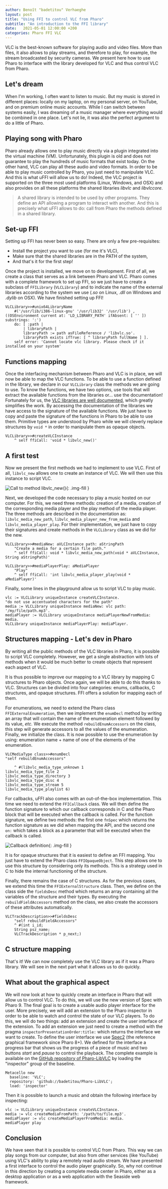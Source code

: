 ```yaml
---
author: Benoît "badetitou" Verhaeghe
layout: post
title: "Using FFI to control VLC from Pharo"
subtitle: "An introduction to the FFI library"
date:   2021-05-01 12:00:00 +200
categories: Pharo FFI VLC
---
```

 
VLC is the best-known software for playing audio and video files.
More than files, it also allows to play streams, and therefore to play, for example, the stream broadcasted by security cameras.
We present here how to use Pharo to interface with the library developed for VLC and thus control VLC from Pharo.

## Let's dream

When I'm working, I often want to listen to music.
But my music is stored in different places: locally on my laptop, on my personal server, on YouTube, and on premium online music accounts.
While I can switch between systems easily, I was dreaming of a music manager where everything would be combined in one place.
Let's not lie, it was also the perfect argument to do a little of Pharo.

## Playing song with Pharo

Pharo already allows one to play music directly via a plugin integrated into the virtual machine (VM).
Unfortunately, this plugin is old and does not guarantee to play the hundreds of music formats that exist today.
On the other hand, VLC can play all these audio and video formats.
In order to be able to play music controlled by Pharo, you just need to manipulate VLC.
And this is what uFFI will allow us to do!
Indeed, the VLC project is supported on the three most used platforms (Linux, Windows, and OSX) and also provides on all these platforms the shared libraries *libvlc* and *libvlccore*.

>A shared library is intended to be used by other programs. They define an API allowing a program to interact with another. And this is precisely what uFFI allows to do: call from Pharo the methods defined in a shared library.

## Set-up FFI

Setting up FFI has never been so easy.
There are only a few pre-requisites:

- Install the project you want to use (for me it's VLC),
- Make sure that the shared libraries are in the PATH of the system, 
- And that's it for the first step!

Once the project is installed, we move on to development.
First of all, we create a class that serves as a link between Pharo and VLC.
Pharo comes with a complete framework to set up FFI, so we just have to create a subclass of `FFILibrary` (`VLCLibrary`) and to indicate the name of the external libraries according to the system we use (*.so* on Linux, *.dll* on Windows and *.dylib* on OSX).
We have finished setting up FFI!


```st
VLCLibrary>>#unix64LibraryName
    #('/usr/lib/i386-linux-gnu' '/usr/lib32' '/usr/lib') , ((OSEnvironment current at: 'LD_LIBRARY_PATH' ifAbsent: [ '' ]) substrings: ':')
    do: [ :path |
        | libraryPath |
        libraryPath := path asFileReference / 'libvlc.so'.
        libraryPath exists ifTrue: [ ^ libraryPath fullName ] ].
    self error: 'Cannot locate vlc library. Please check if it installed on your system'
```

## Functions mapping

Once the interfacing mechanism between Pharo and VLC is in place, we will now be able to map the VLC functions.
To be able to use a function defined in the library, we declare in our `VLCLibrary` class the methods we are going to use.
To know the functions, we have two options, use tools that will extract the available functions from the libraries or... use the documentation!
Fortunately for us, the [VLC libraries are well documented](https://videolan.videolan.me/vlc/group__libvlc.html), which greatly simplifies the work.
By accessing the documentation of the libraries we have access to the signature of the available functions.
We just have to copy and paste the signature of the functions in Pharo to be able to use them. Primitive types are understood by Pharo while we will cleverly replace structures by `void *` in order to manipulate them as opaque objects.

```st
VLCLibrary>>#createVLCInstance
    ^ self ffiCall: 'void * libvlc_new()'
```

## A first test

Now we present the first methods we had to implement to use VLC.
First of all, `libvlc_new` allows one to create an instance of VLC.
We will then use this instance to script VLC.

![Call to method libvlc_new()](/misc/img/2021-05-01-VLC-FFI/createVLCInstance.png){: .img-fill }

Next, we developed the code necessary to play a music hosted on our computer.
For this, we need three methods: creation of a media, creation of the corresponding media player and the play method of the media player.
The three methods are described in the documentation as: `libvlc_media_new_path`, `libvlc_media_player_new_from_media` and `libvlc_media_player_play`.
For their implementation, we just have to copy their signatures and create methods in the `VLCLibrary` class as we did for the new.


```st
VLCLibrary>>#mediaNew: aVLCInstance path: aStringPath
    "Create a media for a certain file path."
    ^ self ffiCall: void * libvlc_media_new_path(void * aVLCInstance, String aStringPath)'
```

```st
VLCLibrary>>#mediaPlayerPlay: aMediaPlayer
    "Play"
    ^ self ffiCall: 'int libvlc_media_player_play(void * aMediaPlayer)'
```

Finally, some lines in the playground allow us to script VLC to play music.

```st
vlc := VLCLibrary uniqueInstance createVLCInstance.
"do not use accentuated characters for the path"
media := VLCLibrary uniqueInstance mediaNew: vlc path: '/my/file/path.mp3'.
mediaPlayer := VLCLibrary uniqueInstance mediaPlayerNewFromMedia: media.
VLCLibrary uniqueInstance mediaPlayerPlay: mediaPlayer.
```

## Structures mapping - Let's dev in Pharo

By writing all the public methods of the VLC libraries in Pharo, it is possible to script VLC completely.
However, we get a single abstraction with lots of methods when it would be much better to create objects that represent each aspect of VLC.

It is thus possible to improve our mapping to a VLC library by mapping C structures to Pharo objects.
Once again, we will be able to do this thanks to VLC.
Structures can be divided into four categories: enums, callbacks, C structures, and opaque structures. FFI offers a solution for mapping each of them.

For enumerations, we need to extend the Pharo class `FFIExternalEnumeration`, then we implement the `enumDecl` method by writing an array that will contain the name of the enumeration element followed by its value, *etc.*
We execute the method `rebuildEnumAccessors` on the class, this step will generate accessors to all the values of the enumeration.
Finally, we initialize the class.
It is now possible to use the enumeration by using: enumeration name + name of one of the elements of the enumeration.

```st
VLCMediaType class>>#enumDecl
"self rebuildEnumAccessors"
    
    ^ #(libvlc_media_type_unknown 1
libvlc_media_type_file 2
libvlc_media_type_directory 3
libvlc_media_type_disc 4
libvlc_media_type_stream 5
libvlc_media_type_playlist 6)
```

For callbacks, uFFI also comes with an out-of-the-box implementation.
This time we need to extend the `FFICallback` class.
We will then define the function signature to which our callback corresponds in C and the Pharo block that will be executed when the callback is called.
For the function signature, we define two methods: the first one `fnSpec` which returns the function signature as we did when mapping the API, and the second one `on:` which takes a block as a parameter that will be executed when the callback is called.

![Callback definition](/misc/img/2021-05-01-VLC-FFI/callbackDefinition.png){: .img-fill }

It is for opaque structures that it is easiest to define an FFI mapping.
You just have to extend the Pharo class `FFIOpaqueObject`.
This step allows one to use this structure by considering only its methods.
This is a strategy used in C to hide the internal functioning of the structure.

Finally, there remains the case of C structures.
As for the previous cases, we extend this time the `FFIExternalStructure` class.
Then, we define on the class side the `fieldsDesc` method which returns an array containing all the variables of the structure and their types.
By executing the `rebuildFieldAccessors` method on the class, we also create the accessors of these attributes automatically.


```st
VLCTrackDescription>>#fieldsDesc
    "self rebuildFieldAccessors"
    ^ #(int i_id;
    String psz_name;
    VLCTrackDescription * p_next;)
```

## C structure mapping

That's it!
We can now completely use the VLC library as if it was a Pharo library.
We will see in the next part what it allows us to do quickly.

## What about the graphical aspect

We will now look at how to quickly create an interface in Pharo that will allow us to control VLC.
To do this, we will use the new version of Spec with Pharo 9.
The final goal is to create a usable audio player interface for the user.
More precisely, we will add an extension to the Pharo inspector in order to be able to watch and control the state of our VLC players.
To do this, we will do two things: add an extension and create the user interface of the extension.
To add an extension we just need to create a method with the pragma `inspectorPresentationOrder:title:` which returns the interface we want to create.
To define the user interface we use [Spec2](https://github.com/pharo-spec/Spec) (the reference graphical framework since Pharo 8+).
We defined for the interface a progress bar that shows us the progress of a piece of music and two buttons *start* and *pause* to control the playback.
The complete example is available on the [GitHub repository of Pharo-LibVLC](https://github.com/badetitou/pharo-libvlc) by loading the "inspector" group of the baseline.

```st
Metacello new
  baseline: 'VLC';
  repository: 'github://badetitou/Pharo-LibVLC';
  load: 'inspector'
```

Then it is possible to launch a music and obtain the following interface by inspecting:

```st
vlc := VLCLibrary uniqueInstance createVLCInstance.
media := vlc createMediaFromPath: '/path/to/file.mp3'.
mediaPlayer := vlc createMediaPlayerFromMedia: media.
mediaPlayer play
```

## Conclusion

We have seen that it is possible to control VLC from Pharo.
This way we can play songs from our computer, but also from other services (like YouTube) using VLC's ability to play a remotely read audio stream.
We have presented a first interface to control the audio player graphically.
So, why not continue in this direction by creating a complete media center in Pharo, either as a desktop application or as a web application with the Seaside web framework.
